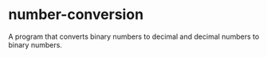 # number-conversion

A program that converts binary numbers to decimal and decimal numbers to binary numbers.

